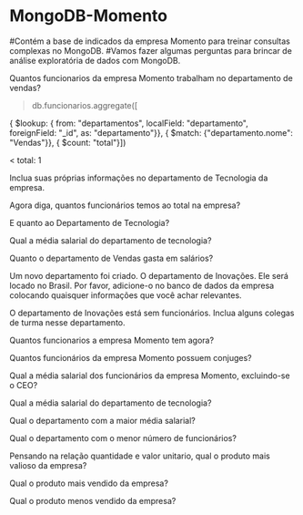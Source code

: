 # MongoDB-Momento

#Contém a base de indicados da empresa Momento para treinar consultas complexas no MongoDB.
#Vamos fazer algumas perguntas para brincar de análise exploratória de dados com MongoDB. <br>


Quantos funcionarios da empresa Momento trabalham no departamento de vendas? <br>

> db.funcionarios.aggregate([

{
$lookup: { 
from: "departamentos",
localField: "departamento",
foreignField: "_id",
as: "departamento"}}, 
{
$match: {"departamento.nome": "Vendas"}},
{
$count: "total"}])

< total: 1

Inclua suas próprias informações no departamento de Tecnologia da empresa.

Agora diga, quantos funcionários temos ao total na empresa?

E quanto ao Departamento de Tecnologia?

Qual a média salarial do departamento de tecnologia?

Quanto o departamento de Vendas gasta em salários?

Um novo departamento foi criado. O departamento de Inovações. Ele será locado no Brasil. Por favor, adicione-o no banco de dados da empresa colocando quaisquer informações que você achar relevantes.

O departamento de Inovações está sem funcionários. Inclua alguns colegas de turma nesse departamento.

Quantos funcionarios a empresa Momento tem agora?

Quantos funcionários da empresa Momento possuem conjuges?

Qual a média salarial dos funcionários da empresa Momento, excluindo-se o CEO?

Qual a média salarial do departamento de tecnologia?

Qual o departamento com a maior média salarial?

Qual o departamento com o menor número de funcionários?

Pensando na relação quantidade e valor unitario, qual o produto mais valioso da empresa?

Qual o produto mais vendido da empresa?

Qual o produto menos vendido da empresa?
